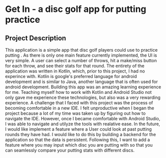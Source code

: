 # Get In - a disc golf app for putting practice 

## Project Description
This application is a simple app that disc golf players could use to practice putting . As there is only one main feature currently implemented, the UI is very simple. A user can select a number of throws, hit a make/miss button for each throw, and see their stats for that round. 
The entirety of the application was written in Kotlin, which, prior to this project, I had no experince with. Kotlin is google's preferred language for android development and is similar to Java, another language that is often used for android development. Building this app was an amazing learning experience for me. Teaching myself how to work with Kotlin and Android Studio not only gave me experience these technologies, but also was a very rewarding experience. 
A challenge that I faced with this project was the process of becoming comfortable in a new IDE. I felt unproductive when I began the project because a lot of my time was taken up by figuring out how to navigate the IDE. However, once I became comfortable with Android Studio, I was able to navigate and utilyze the tools with realative ease. 
In the future, I would like implement a feature where a User could look at past putting rounds they have had. I would like to do this by building a backend for the application so that the data is persistent. Following this, I want to add a feature where you may input which disc you are putting with so that you can seamlessly compare your putting stats with different discs. 
